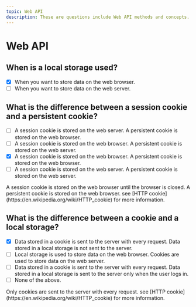 ```yaml
---
topic: Web API
description: These are questions include Web API methods and concepts. e.g localStorage, sessionStorage, and cookies e.t.c
---
```


# Web API

## When is a local storage used?

- [x] When you want to store data on the web browser.
- [ ] When you want to store data on the web server.

## What is the difference between a session cookie and a persistent cookie?

- [ ] A session cookie is stored on the web server. A persistent cookie is stored on the web browser.
- [ ] A session cookie is stored on the web browser. A persistent cookie is stored on the web server.
- [x] A session cookie is stored on the web browser. A persistent cookie is stored on the web browser.
- [ ] A session cookie is stored on the web server. A persistent cookie is stored on the web server.

<comment>
A session cookie is stored on the web browser until the browser is closed. A persistent cookie is stored on the web browser. see [HTTP cookie](https://en.wikipedia.org/wiki/HTTP_cookie) for more information.
</comment>

## What is the difference between a cookie and a local storage?

- [x] Data stored in a cookie is sent to the server with every request. Data stored in a local storage is not sent to the server.
- [ ] Local storage is used to store data on the web browser. Cookies are used to store data on the web server.
- [ ] Data stored in a cookie is sent to the server with every request. Data stored in a local storage is sent to the server only when the user logs in.
- [ ] None of the above.

<comment>
Only cookies are sent to the server with every request. see [HTTP cookie](https://en.wikipedia.org/wiki/HTTP_cookie) for more information.
</comment>
